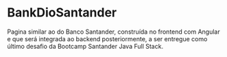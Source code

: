 # BankDioSantander
 Pagina similar ao do Banco Santander, construída no frontend com Angular e que será integrada ao backend  posteriormente, a ser entregue como último desafio da Bootcamp Santander Java Full Stack. 
